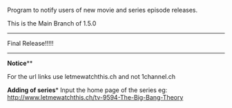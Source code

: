 Program to notify users of new movie and series episode releases.

This is the Main Branch of 1.5.0


************************
Final Release!!!!!
************************


**Notice****

For the url links use letmewatchthis.ch and not 1channel.ch	


**Adding of series***
Input the home page of the series
eg: http://www.letmewatchthis.ch/tv-9594-The-Big-Bang-Theory
